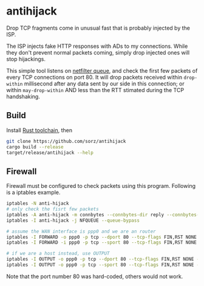 # antihijack
Drop TCP fragments come in unusual fast that is probably injected by the ISP.

The ISP injects fake HTTP responses with ADs to my connections. While they don't
prevent normal packets coming, simply drop injected ones will stop hijackings.

This simple tool listens on
[netfilter queue](https://www.netfilter.org/projects/libnetfilter_queue/index.html),
and check the first few packets of every TCP connections on port 80. It will
drop packets received within `drop-within` millisecond after any data sent by
our side in this connection; or within `may-drop-within` AND less than the RTT
stimated during the TCP handshaking.

## Build
Install [Rust toolchain](https://rustup.rs/), then

```bash
git clone https://github.com/sorz/antihijack
cargo build --release
target/release/antihijack --help
```

## Firewall
Firewall must be configured to check packets using this program.
Following is a iptables example.

```bash
iptables -N anti-hijack
# only check the fisrt few packets
iptables -A anti-hijack -m connbytes --connbytes-dir reply --connbytes-mode packets --connbytes 8 -j RETURN
iptables -I anti-hijack -j NFQUEUE --queue-bypass

# assume the WAN interface is ppp0 and we are an router
iptables -I FORWARD -o ppp0 -p tcp --dport 80 --tcp-flags FIN,RST NONE -j anti-hijack
iptables -I FORWARD -i ppp0 -p tcp --sport 80 --tcp-flags FIN,RST NONE -j anti-hijack

# if we are a host instead, use OUTPUT
iptables -I OUTPUT -o ppp0 -p tcp --dport 80 --tcp-flags FIN,RST NONE -j anti-hijack
iptables -I OUTPUT -o ppp0 -p tcp --sport 80 --tcp-flags FIN,RST NONE -j anti-hijack
```

Note that the port number 80 was hard-coded, others would not work.

